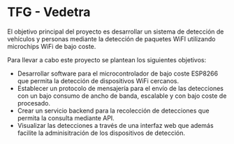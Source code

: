 # TFG - Vedetra
El objetivo principal del proyecto es desarrollar un sistema de detección de vehículos y personas mediante la detección de paquetes WiFI utilizando microchips WiFi de bajo coste.

Para llevar a cabo este proyecto se plantean los siguientes objetivos:

* Desarrollar software para el microcontrolador de bajo coste ESP8266 que permita la detección de dispositivos WiFi cercanos.
* Establecer un protocolo de mensajería para el envío de las detecciones con un bajo consumo de ancho de banda, escalable y con bajo coste de procesado.
* Crear un servicio backend para la recolección de detecciones que permita la consulta mediante API.
* Visualizar las detecciones a través de una interfaz web que además facilite la adminisitración de los dispositivos de detección.
